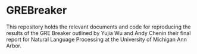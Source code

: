 # GREBreaker

This repository holds the relevant documents and code for reproducing the results of the GRE Breaker outlined by Yujia Wu and Andy Chenin their final report for Natural Language Processing at the University of Michigan Ann Arbor.

